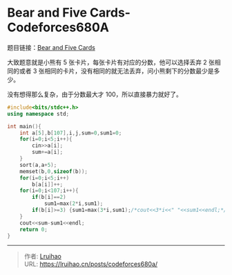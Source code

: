 # Bear and Five Cards-Codeforces680A


题目链接：[Bear and Five Cards](https://codeforces.com/problemset/problem/680/A)

大致题意就是小熊有 5 张卡片，每张卡片有对应的分数，他可以选择丢弃 2 张相同的或者 3 张相同的卡片，没有相同的就无法丢弃，问小熊剩下的分数最少是多少。

<!--more-->

没有想得那么复杂，由于分数最大才 100，所以直接暴力就好了。

```cpp
#include<bits/stdc++.h>
using namespace std;

int main(){
    int a[5],b[107],i,j,sum=0,sum1=0;
    for(i=0;i<5;i++){
        cin>>a[i];
        sum+=a[i];
    }
    sort(a,a+5);
    memset(b,0,sizeof(b));
    for(i=0;i<5;i++)
        b[a[i]]++;
    for(i=0;i<107;i++){
        if(b[i]==2)
            sum1=max(2*i,sum1);
        if(b[i]>=3) {sum1=max(3*i,sum1);/*cout<<3*i<<" "<<sum1<<endl;*/}
    }
    cout<<sum-sum1<<endl;
    return 0;
}
```


---

> 作者: [Lruihao](https://github.com/Lruihao)  
> URL: https://lruihao.cn/posts/codeforces680a/  

